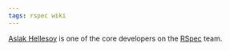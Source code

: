 ```yaml
---
tags: rspec wiki
---
```


[Aslak Hellesoy](/wiki/Aslak_Hellesoy) is one of the core developers on the [RSpec](/wiki/RSpec) team.
